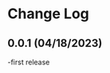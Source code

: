 Change Log
=======================================================

0.0.1 (04/18/2023)
-------------------------------------------------------
-first release